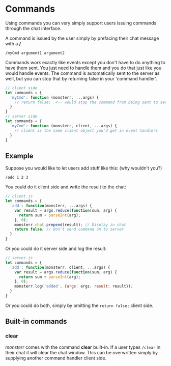 # Commands
Using commands you can very simply support users issuing commands through the chat interface.

A command is issued by the user simply by prefacing their chat message with a **/**
```
/myCmd argument1 argument2
```
Commands work exactly like events except you don't have to do anything to have them sent. You just need to handle them and you do that just like you would handle events. The command is automatically sent to the server as well, but you can stop that by returning false in your 'command handler'.

```js
// client side
let commands = {
  'myCmd': function (monsterr, ...args) {
    // return false;  <-- would stop the command from being sent to server as well
  }
}
// server side
let commands = {
  'myCmd': function (monsterr, client, ...args) {
    // client is the same client object you'd get in event handlers
  }
}
```

## Example
Suppose you would like to let users add stuff like this: (why wouldn't you?)
```
/add 1 2 3
```

You could do it client side and write the result to the chat:
```js
// client.js
let commands = {
  'add': function(monsterr, ...args) {
    var result = args.reduce(function(sum, arg) {
      return sum + parseInt(arg);
    }, 0);
    monsterr.chat.prepend(result); // Display in chat
    return false; // Don't send command on to server
  }
}
```

Or you could do it server side and log the result:
```js
// server.js
let commands = {
  'add': function(monsterr, client, ...args) {
    var result = args.reduce(function(sum, arg) {
      return sum + parseInt(arg);
    }, 0);
    monsterr.log('added', {args: args, result: result});
  }
}
```

Or you could do both, simply by omitting the `return false;` client side.

## Built-in commands
### clear
*monsterr* comes with the command **clear** built-in. If a user types `/clear` in their chat it will clear the chat window. This can be overwritten simply by supplying another command handler client side.
